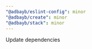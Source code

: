 ```yaml
---
"@adbayb/eslint-config": minor
"@adbayb/create": minor
"@adbayb/stack": minor
---
```


Update dependencies
